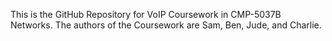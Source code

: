 This is the GitHub Repository for VoIP Coursework in CMP-5037B Networks. The authors of the Coursework are Sam, Ben, Jude, and Charlie.
